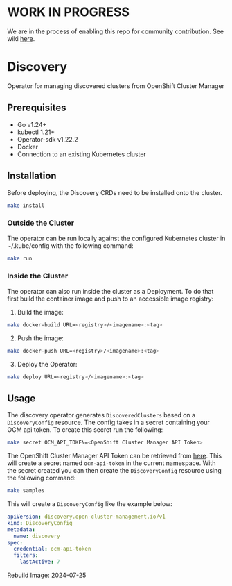 

# WORK IN PROGRESS

We are in the process of enabling this repo for community contribution. See wiki [here](https://open-cluster-management.io/concepts/architecture/).

# Discovery

Operator for managing discovered clusters from OpenShift Cluster Manager

## Prerequisites

- Go v1.24+
- kubectl 1.21+
- Operator-sdk v1.22.2
- Docker
- Connection to an existing Kubernetes cluster

## Installation

Before deploying, the Discovery CRDs need to be installed onto the cluster.

```sh
make install
```

### Outside the Cluster

The operator can be run locally against the configured Kubernetes cluster in ~/.kube/config with the following command:

```sh
make run
```

### Inside the Cluster

The operator can also run inside the cluster as a Deployment. To do that first build the container image and push to an accessible image registry:

1. Build the image:

```sh
make docker-build URL=<registry>/<imagename>:<tag>
```

2. Push the image:

```sh
make docker-push URL=<registry>/<imagename>:<tag>
```

3. Deploy the Operator:

```sh
make deploy URL=<registry>/<imagename>:<tag>
```

## Usage

The discovery operator generates `DiscoveredClusters` based on a `DiscoveryConfig` resource. The config takes in a secret containing your OCM api token. To create this secret run the following:

```sh
make secret OCM_API_TOKEN=<OpenShift Cluster Manager API Token>
```

The OpenShift Cluster Manager API Token can be retrieved from [here](https://cloud.redhat.com/openshift/token). This will create a secret named `ocm-api-token` in the current namespace. With the secret created you can then create the `DiscoveryConfig` resource using the following command:

```sh
make samples
```

This will create a `DiscoveryConfig` like the example below:

```yaml
apiVersion: discovery.open-cluster-management.io/v1
kind: DiscoveryConfig
metadata:
  name: discovery
spec:
  credential: ocm-api-token
  filters:
    lastActive: 7
```

Rebuild Image: 2024-07-25
